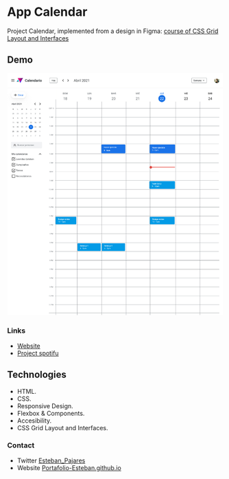 # App Calendar

Project Calendar, implemented from a design in Figma: [course of CSS Grid Layout and Interfaces](https://leonidasesteban.com/cursos/css-grid-layout-interfaces)

## Demo

![App Calendar](./design/Calendario.jpg)

### Links
- [Website](https://estebanpajares.github.io/calendar/)
- [Project spotifu](https://leonidasesteban.com/proyectos/todos?search=calendar)

## Technologies

- HTML.
- CSS.
- Responsive Design.
- Flexbox & Components.
- Accesibility.
- CSS Grid Layout and Interfaces.

### Contact

- Twitter [Esteban_Pajares](https://twitter.com/Esteban_Pajares)
- Website [Portafolio-Esteban.github.io](https://estebanpajares.github.io/Portafolio-Esteban.github.io/)
